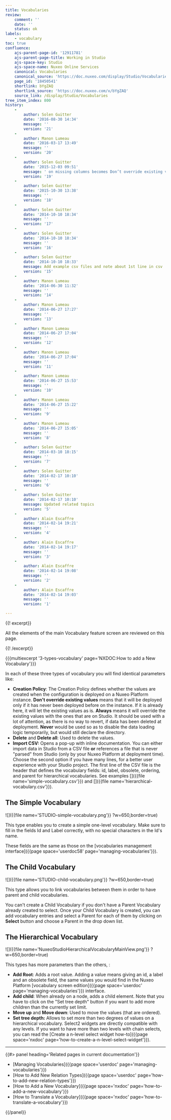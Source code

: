 ```yaml
---
title: Vocabularies
review:
    comment: ''
    date: ''
    status: ok
labels:
    - vocabulary
toc: true
confluence:
    ajs-parent-page-id: '12911781'
    ajs-parent-page-title: Working in Studio
    ajs-space-key: Studio
    ajs-space-name: Nuxeo Online Services
    canonical: Vocabularies
    canonical_source: 'https://doc.nuxeo.com/display/Studio/Vocabularies'
    page_id: '18450541'
    shortlink: bYgZAQ
    shortlink_source: 'https://doc.nuxeo.com/x/bYgZAQ'
    source_link: /display/Studio/Vocabularies
tree_item_index: 800
history:
    -
        author: Solen Guitter
        date: '2016-08-30 14:34'
        message: ''
        version: '21'
    -
        author: Manon Lumeau
        date: '2016-03-17 13:49'
        message: ''
        version: '20'
    -
        author: Solen Guitter
        date: '2015-12-03 09:51'
        message: ' on missing columns becomes Don’t override existing values'
        version: '19'
    -
        author: Solen Guitter
        date: '2015-10-30 13:38'
        message: ''
        version: '18'
    -
        author: Solen Guitter
        date: '2014-10-10 18:34'
        message: ''
        version: '17'
    -
        author: Solen Guitter
        date: '2014-10-10 18:34'
        message: ''
        version: '16'
    -
        author: Solen Guitter
        date: '2014-10-10 18:33'
        message: Add example csv files and note about 1st line in csv
        version: '15'
    -
        author: Manon Lumeau
        date: '2014-06-30 11:32'
        message: ''
        version: '14'
    -
        author: Manon Lumeau
        date: '2014-06-27 17:27'
        message: ''
        version: '13'
    -
        author: Manon Lumeau
        date: '2014-06-27 17:04'
        message: ''
        version: '12'
    -
        author: Manon Lumeau
        date: '2014-06-27 17:04'
        message: ''
        version: '11'
    -
        author: Manon Lumeau
        date: '2014-06-27 15:53'
        message: ''
        version: '10'
    -
        author: Manon Lumeau
        date: '2014-06-27 15:22'
        message: ''
        version: '9'
    -
        author: Manon Lumeau
        date: '2014-06-27 15:05'
        message: ''
        version: '8'
    -
        author: Solen Guitter
        date: '2014-03-10 18:15'
        message: ''
        version: '7'
    -
        author: Solen Guitter
        date: '2014-02-17 10:10'
        message: ''
        version: '6'
    -
        author: Solen Guitter
        date: '2014-02-17 10:10'
        message: Updated related topics
        version: '5'
    -
        author: Alain Escaffre
        date: '2014-02-14 19:21'
        message: ''
        version: '4'
    -
        author: Alain Escaffre
        date: '2014-02-14 19:17'
        message: ''
        version: '3'
    -
        author: Alain Escaffre
        date: '2014-02-14 19:08'
        message: ''
        version: '2'
    -
        author: Alain Escaffre
        date: '2014-02-14 19:03'
        message: ''
        version: '1'

---
```

{{! excerpt}}

All the elements of the main Vocabulary feature screen are reviewed on this page.

{{! /excerpt}}

{{{multiexcerpt '3-types-vocabulary' page='NXDOC:How to add a New Vocabulary'}}}

In each of these three types of vocabulary you will find identical parameters like:

*   **Creation Policy**: The Creation Policy defines whether the values are created when the configuration is deployed on a Nuxeo Platform instance.
    **Don't override existing values** means that it will be deployed only if it has never been deployed before on the instance. If it is already here, it will let the existing values as is.
    **Always** means it will override the existing values with the ones that are on Studio. It should be used with a lot of attention, as there is no way to revert, if data has been deleted at deployment.
    **Never** would be used so as to disable the data loading logic temporarily, but would still declare the directory.
*   **Delete** and **Delete all**: Used to delete the values.
*   **Import CSV:** Opens a pop-up with inline documentation. You can either import data in Studio from a CSV file **or** references a file that is never "parsed" from Studio (only by your Nuxeo Platform at deployment time). Choose the second option if you have many lines, for a better user experience with your Studio project. The first line of the CSV file is the header that defines the vocabulary fields: id, label, obsolete, ordering, and parent for hierarchical vocabularies. See examples []({{file name='simple-vocabulary.csv'}}) and []({{file name='hierarchical-vocabulary.csv'}}).

## **The Simple Vocabulary**

![]({{file name='STUDIO-simple-vocabulary.png'}} ?w=650,border=true)

This type enables you to create a simple one-level vocabulary. Make sure to fill in the fields Id and Label correctly, with no special characters in the Id's name.

These fields are the same as those on the [vocabularies management interface]({{page space='userdoc58' page='managing-vocabularies'}}).

## **The Child Vocabulary**

![]({{file name='STUDIO-child-vocabulary.png'}} ?w=650,border=true)

This type allows you to link vocabularies between them in order to have parent and child vocabularies.

You can't create a Child Vocabulary if you don't have a Parent Vocabulary already created to select. Once your Child Vocabulary is created, you can add vocabulary entries and select a Parent for each of them by clicking on **Select** button and choose a Parent in the drop down list.

## **The Hierarchical Vocabulary**

![]({{file name='NuxeoStudioHierarchicalVocabularyMainView.png'}} ?w=650,border=true)

This types has more parameters than the others, :

*   **Add Root**: Adds a root value. Adding a value means giving an id, a label and an obsolete field, the same values you would find in the Nuxeo Platform [vocabulary screen edition]({{page space='userdoc' page='managing-vocabularies'}}) interface.
*   **Add child**: When already on a node, adds a child element. Note that you have to click on the "Set tree depth" button if you want to add more children than the currently set limit.
*   **Move up** and **Move down**: Used to move the values (that are ordered).
*   **Set tree depth:** Allows to set more than two degrees of values on a hierarchical vocabulary. Select2 widgets are directly compatible with any levels. If you want to have more than two levels with chain selects, you can read the [Create a n-level select widget how-to]({{page space='nxdoc' page='how-to-create-a-n-level-select-widget'}}).


* * *

<div class="row" data-equalizer data-equalize-on="medium"><div class="column medium-6">{{#> panel heading='Related pages in current documentation'}}

- [Managing Vocabularies]({{page space='userdoc' page='managing-vocabularies'}})
- [How to Add New Relation Types]({{page space='userdoc' page='how-to-add-new-relation-types'}})
- [How to Add a New Vocabulary]({{page space='nxdoc' page='how-to-add-a-new-vocabulary'}})
- [How to Translate a Vocabulary]({{page space='nxdoc' page='how-to-translate-a-vocabulary'}})

{{/panel}}</div><div class="column medium-6">

&nbsp;

</div></div>
